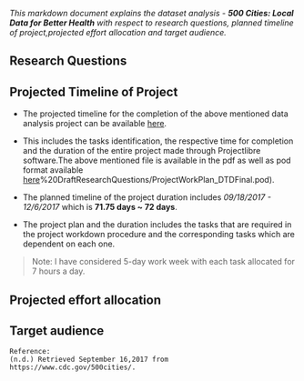 _This markdown document explains the dataset analysis - **500 Cities: Local Data for Better Health** with respect to research questions, planned timeline of project,projected effort allocation and target audience._

## Research Questions










## Projected Timeline of Project
* The projected timeline for the completion of the above mentioned data analysis project can be available [here](https://github.com/Narahari-Sundaragopalan/ISQA8086-Team-Project/blob/master/WorkPlan%20-%20DraftResearchQuestions/ProjectWorkPlan_DTDFinal.pdf).

* This includes the tasks identification, the respective time for completion and the duration of the entire project made through Projectlibre software.The above mentioned file is available in the pdf as well as pod format available [here](https://github.com/Narahari-Sundaragopalan/ISQA8086-Team-Project/blob/master/WorkPlan%20-)%20DraftResearchQuestions/ProjectWorkPlan_DTDFinal.pod).

* The planned timeline of the project duration includes *09/18/2017 - 12/6/2017* which is **71.75 days ~ 72 days**.

* The project plan and the duration includes the tasks that are required in the project workdown procedure and the corresponding tasks which are dependent on each one. 

>Note: I have considered 5-day work week with each task allocated for 7 hours a day.

## Projected effort allocation












## Target audience









    Reference:
    (n.d.) Retrieved September 16,2017 from https://www.cdc.gov/500cities/.
